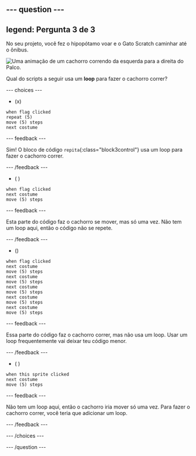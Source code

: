--- question ---
---
legend: Pergunta 3 de 3
---

No seu projeto, você fez o hipopótamo voar e o Gato Scratch caminhar até o ônibus.

![Uma animação de um cachorro correndo da esquerda para a direita do Palco.](images/dog-run.gif)

Qual do scripts a seguir usa um **loop** para fazer o cachorro correr?

--- choices ---

- (x)
```blocks3
when flag clicked
repeat (5)
move (5) steps
next costume
```

  --- feedback ---

Sim! O bloco de código `repita`{:class="block3control"} usa um loop para fazer o cachorro correr.

  --- /feedback ---

- ( )
```blocks3
when flag clicked 
next costume
move (5) steps
```

  --- feedback ---

Esta parte do código faz o cachorro se mover, mas só uma vez. Não tem um loop aqui, então o código não se repete.

  --- /feedback ---

- ()
```blocks3
when flag clicked
next costume
move (5) steps
next costume
move (5) steps
next costume
move (5) steps
next costume
move (5) steps
next costume
move (5) steps
```

  --- feedback ---

Essa parte do código faz o cachorro correr, mas não usa um loop. Usar um loop frequentemente vai deixar teu código menor.

  --- /feedback ---

- ( )
```blocks3
when this sprite clicked 
next costume
move (5) steps
```

  --- feedback ---

Não tem um loop aqui, então o cachorro iria mover só uma vez. Para fazer o cachorro correr, você teria que adicionar um loop.

  --- /feedback ---

--- /choices ---

--- /question ---

